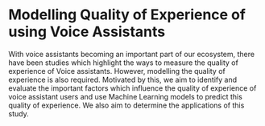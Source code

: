 # Modelling Quality of Experience of using Voice Assistants
With voice assistants becoming an important part of our ecosystem, there have been studies which highlight the ways to measure the quality of experience of Voice assistants. However, modelling the quality of experience is also required. Motivated by this, we aim to identify and evaluate the important factors which influence the quality of experience of voice assistant users and use Machine Learning models to predict this quality of experience. We also aim to determine the applications of this study. 

